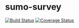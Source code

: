 # sumo-survey
[![Build Status][travis-image]][travis-url]
[![Coverage Status][coverage-image]][coverage-url]

[travis-image]: https://travis-ci.org/bionikspoon/sumo-survey.svg?branch=master
[travis-url]: https://travis-ci.org/bionikspoon/sumo-survey

[coverage-image]: https://coveralls.io/repos/github/bionikspoon/sumo-survey/badge.svg?branch=master
[coverage-url]: https://coveralls.io/github/bionikspoon/sumo-survey?branch=master
